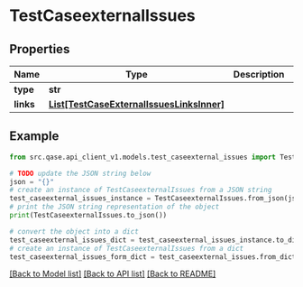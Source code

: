 # TestCaseexternalIssues


## Properties

Name | Type | Description | Notes
------------ | ------------- | ------------- | -------------
**type** | **str** |  | 
**links** | [**List[TestCaseExternalIssuesLinksInner]**](TestCaseExternalIssuesLinksInner.md) |  | 

## Example

```python
from src.qase.api_client_v1.models.test_caseexternal_issues import TestCaseexternalIssues

# TODO update the JSON string below
json = "{}"
# create an instance of TestCaseexternalIssues from a JSON string
test_caseexternal_issues_instance = TestCaseexternalIssues.from_json(json)
# print the JSON string representation of the object
print(TestCaseexternalIssues.to_json())

# convert the object into a dict
test_caseexternal_issues_dict = test_caseexternal_issues_instance.to_dict()
# create an instance of TestCaseexternalIssues from a dict
test_caseexternal_issues_form_dict = test_caseexternal_issues.from_dict(test_caseexternal_issues_dict)
```
[[Back to Model list]](../README.md#documentation-for-models) [[Back to API list]](../README.md#documentation-for-api-endpoints) [[Back to README]](../README.md)


